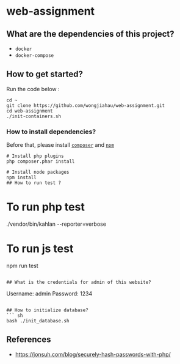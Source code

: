 # web-assignment
## What are the dependencies of this project?
- `docker`
- `docker-compose`

## How to get started?
Run the code below :

```
cd ~
git clone https://github.com/wongjiahau/web-assignment.git
cd web-assignment
./init-containers.sh
```

### How to install dependencies?
Before that, please install [`composer`](https://getcomposer.org/download/) and [`npm`](https://docs.npmjs.com/getting-started/installing-node)
```
# Install php plugins
php composer.phar install

# Install node packages
npm install
## How to run test ?
```
# To run php test
./vendor/bin/kahlan --reporter=verbose 

# To run js test
npm run test
```

## What is the credentials for admin of this website?
```
Username: admin
Password: 1234
```

## How to initialize database?
``` sh
bash ./init_database.sh
```

## References
- https://jonsuh.com/blog/securely-hash-passwords-with-php/